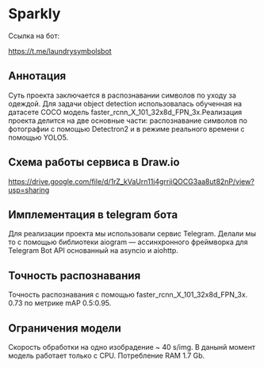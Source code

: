 # Sparkly

Ссылка на бот:

https://t.me/laundrysymbolsbot

## Аннотация

Суть проекта заключается в распознавании символов по уходу за одеждой. Для задачи object detection использовалась обученная
на датасете COCO модель faster_rcnn_X_101_32x8d_FPN_3x.Реализация проекта делится на две основные части: распознавание символов по фотографии с помощью Detectron2 и в режиме реального времени с помощью YOLO5. 

## Схема работы сервиса в Draw.io

https://drive.google.com/file/d/1rZ_kVaUrn11j4grrjiQOCG3aa8ut82nP/view?usp=sharing

## Имплементация в telegram бота

Для реализации проекта мы использовали сервис Telegram. Делали мы то с помощью библиотеки aiogram — ассинхронного фреймворка для Telegram Bot API основанный на asyncio и aiohttp.

## Точность распознавания

Точность распознавания с помощью faster_rcnn_X_101_32x8d_FPN_3x. 0.73 по метрике mAP 0.5:0.95.

## Ограничения модели 

Скорость обработки на одно изобрадение ~ 40 s/img. В данынй момент модель работает только с CPU. Потребление RAM 1.7 Gb.
